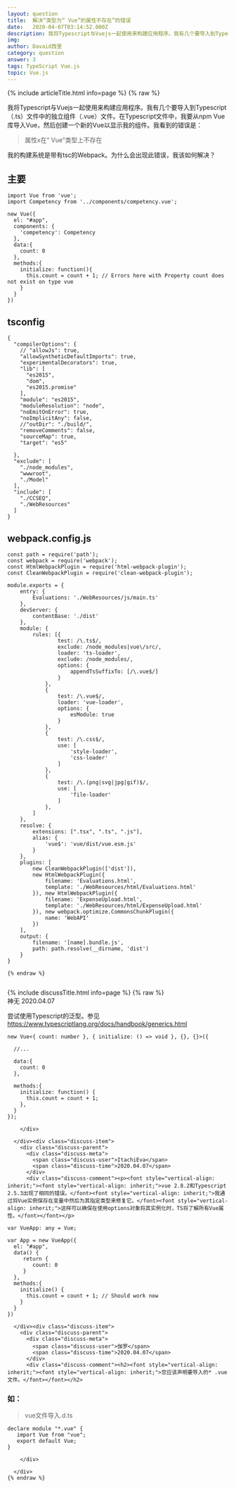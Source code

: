 ```yaml
---
layout: question
title:  解决“类型为“ Vue”的属性不存在”的错误
date:   2020-04-07T03:14:52.000Z
description: 我将Typescript与Vuejs一起使用来构建应用程序。我有几个要导入到Typescript（.ts）文件中的独立组件（.vue）文件。在Typesc...
img: 
author: Davaid西里
category: question
answer: 3
tags: TypeScript Vue.js
topic: Vue.js
---
```

<div class="article-root">
  <div class="article">
    {% include articleTitle.html info=page %}
    {% raw %}
    <div class="article-content"><p><font style="vertical-align: inherit;"><font style="vertical-align: inherit;">我将Typescript与Vuejs一起使用来构建应用程序。</font><font style="vertical-align: inherit;">我有几个要导入到Typescript（.ts）文件中的独立组件（.vue）文件。</font><font style="vertical-align: inherit;">在Typescript文件中，我要从npm Vue库导入Vue，然后创建一个新的Vue以显示我的组件。</font><font style="vertical-align: inherit;">我看到的错误是：</font></font></p>

<blockquote>
  <p><font style="vertical-align: inherit;"><font style="vertical-align: inherit;">属性x在“ Vue”类型上不存在</font></font></p>
</blockquote>

<p><font style="vertical-align: inherit;"><font style="vertical-align: inherit;">我的构建系统是带有tsc的Webpack。</font><font style="vertical-align: inherit;">为什么会出现此错误，我该如何解决？</font></font></p>

<h2><font style="vertical-align: inherit;"><font style="vertical-align: inherit;">主要</font></font></h2>

<pre><code>import Vue from 'vue';<font></font>
import Competency from '../components/competency.vue';<font></font>
<font></font>
new Vue({<font></font>
  el: "#app",<font></font>
  components: {<font></font>
    'competency': Competency<font></font>
  },<font></font>
  data:{<font></font>
    count: 0<font></font>
  },<font></font>
  methods:{<font></font>
    initialize: function(){<font></font>
      this.count = count + 1; // Errors here with Property count does not exist on type vue<font></font>
    }<font></font>
  }<font></font>
})<font></font>
</code></pre>

<h2><font style="vertical-align: inherit;"><font style="vertical-align: inherit;">tsconfig</font></font></h2>

<pre><code>{<font></font>
  "compilerOptions": {<font></font>
    // "allowJs": true,<font></font>
    "allowSyntheticDefaultImports": true,<font></font>
    "experimentalDecorators": true,<font></font>
    "lib": [<font></font>
      "es2015",<font></font>
      "dom",<font></font>
      "es2015.promise"<font></font>
    ],<font></font>
    "module": "es2015",<font></font>
    "moduleResolution": "node",<font></font>
    "noEmitOnError": true,<font></font>
    "noImplicitAny": false,<font></font>
    //"outDir": "./build/",<font></font>
    "removeComments": false,<font></font>
    "sourceMap": true,<font></font>
    "target": "es5"<font></font>
<font></font>
  },<font></font>
  "exclude": [<font></font>
    "./node_modules",<font></font>
    "wwwroot",<font></font>
    "./Model"<font></font>
  ],<font></font>
  "include": [<font></font>
    "./CCSEQ",<font></font>
    "./WebResources"<font></font>
  ]<font></font>
}<font></font>
</code></pre>

<h2><font style="vertical-align: inherit;"><font style="vertical-align: inherit;">webpack.config.js</font></font></h2>

<pre><code>const path = require('path');<font></font>
const webpack = require('webpack');<font></font>
const HtmlWebpackPlugin = require('html-webpack-plugin');<font></font>
const CleanWebpackPlugin = require('clean-webpack-plugin');<font></font>
<font></font>
module.exports = {<font></font>
    entry: {<font></font>
        Evaluations: './WebResources/js/main.ts'<font></font>
    },<font></font>
    devServer: {<font></font>
        contentBase: './dist'<font></font>
    },<font></font>
    module: {<font></font>
        rules: [{<font></font>
                test: /\.ts$/,<font></font>
                exclude: /node_modules|vue\/src/,<font></font>
                loader: 'ts-loader',<font></font>
                exclude: /node_modules/,<font></font>
                options: {<font></font>
                    appendTsSuffixTo: [/\.vue$/]<font></font>
                }<font></font>
            },<font></font>
            {<font></font>
                test: /\.vue$/,<font></font>
                loader: 'vue-loader',<font></font>
                options: {<font></font>
                    esModule: true<font></font>
                }<font></font>
            },<font></font>
            {<font></font>
                test: /\.css$/,<font></font>
                use: [<font></font>
                    'style-loader',<font></font>
                    'css-loader'<font></font>
                ]<font></font>
            },<font></font>
            {<font></font>
                test: /\.(png|svg|jpg|gif)$/,<font></font>
                use: [<font></font>
                    'file-loader'<font></font>
                ]<font></font>
            },<font></font>
        ]<font></font>
    },<font></font>
    resolve: {<font></font>
        extensions: [".tsx", ".ts", ".js"],<font></font>
        alias: {<font></font>
            'vue$': 'vue/dist/vue.esm.js'<font></font>
        }<font></font>
    },<font></font>
    plugins: [<font></font>
        new CleanWebpackPlugin(['dist']),<font></font>
        new HtmlWebpackPlugin({<font></font>
            filename: 'Evaluations.html',<font></font>
            template: './WebResources/html/Evaluations.html'<font></font>
        }), new HtmlWebpackPlugin({<font></font>
            filename: 'ExpenseUpload.html',<font></font>
            template: './WebResources/html/ExpenseUpload.html'<font></font>
        }), new webpack.optimize.CommonsChunkPlugin({<font></font>
            name: 'WebAPI'<font></font>
        })<font></font>
    ],<font></font>
    output: {<font></font>
        filename: '[name].bundle.js',<font></font>
        path: path.resolve(__dirname, 'dist')<font></font>
    }<font></font>
}<font></font>
</code></pre></div>
    {% endraw %}
  </div>
  <p style="height: 0;width:0;overflow: hidden;"> 第4053篇《解决“类型为“ Vue”的属性不存在”的错误》来自Winter(https://github.com/aiyld/aiyld.github.io)的站点</p>
  <div class="discuss-wrapper">
    {% include discussTitle.html info=page %}
    {% raw %}
    <div class="discuss-item">
        <div class="discuss-parent">
          <div class="discuss-meta">
            <span class="discuss-user">神无</span>
            <span class="discuss-time">2020.04.07</span>
          </div>
          <div class="discuss-comment"><p><font style="vertical-align: inherit;"><font style="vertical-align: inherit;">尝试使用Typescript的泛型。</font><font style="vertical-align: inherit;">参见</font></font><a href="https://www.typescriptlang.org/docs/handbook/generics.html" rel="nofollow noreferrer"><font style="vertical-align: inherit;"><font style="vertical-align: inherit;">https://www.typescriptlang.org/docs/handbook/generics.html</font></font></a></p>

<pre class="lang-js prettyprint-override"><code>new Vue&lt;{ count: number }, { initialize: () =&gt; void }, {}, {}&gt;({<font></font>
<font></font>
  //...<font></font>
<font></font>
  data:{<font></font>
    count: 0<font></font>
  },<font></font>
<font></font>
  methods:{<font></font>
    initialize: function() {<font></font>
      this.count = count + 1;<font></font>
    },<font></font>
  }<font></font>
});<font></font>
</code></pre></div>
        </div>
        
      </div><div class="discuss-item">
        <div class="discuss-parent">
          <div class="discuss-meta">
            <span class="discuss-user">ItachiEva</span>
            <span class="discuss-time">2020.04.07</span>
          </div>
          <div class="discuss-comment"><p><font style="vertical-align: inherit;"><font style="vertical-align: inherit;">vue 2.8.2和Typescript 2.5.3出现了相同的错误。</font><font style="vertical-align: inherit;">我通过将Vue实例保存在变量中然后为其指定类型来修复它。</font><font style="vertical-align: inherit;">这样可以确保在使用options对象将其实例化时，TS将了解所有Vue属性。</font></font></p>

<p></p><div class="snippet" data-lang="js" data-hide="false" data-console="true" data-babel="false">
<div class="snippet-code">
<pre class="snippet-code-js lang-js prettyprint-override"><code>var VueApp: any = Vue;<font></font>
<font></font>
var App = new VueApp({<font></font>
  el: "#app",<font></font>
  data() {<font></font>
     return {<font></font>
        count: 0<font></font>
     }<font></font>
  },<font></font>
  methods:{<font></font>
    initialize() {<font></font>
      this.count = count + 1; // Should work now<font></font>
    }<font></font>
  }<font></font>
})</code></pre>
</div>
</div>
<p></p></div>
        </div>
        
      </div><div class="discuss-item">
        <div class="discuss-parent">
          <div class="discuss-meta">
            <span class="discuss-user">伽罗</span>
            <span class="discuss-time">2020.04.07</span>
          </div>
          <div class="discuss-comment"><h2><font style="vertical-align: inherit;"><font style="vertical-align: inherit;">您应该声明要导入的* .vue文件。</font></font></h2>

<h3><font style="vertical-align: inherit;"><font style="vertical-align: inherit;">如：</font></font></h3>

<blockquote>
  <p><font style="vertical-align: inherit;"><font style="vertical-align: inherit;">vue文件导入.d.ts</font></font></p>
</blockquote>

<pre><code>declare module "*.vue" {<font></font>
   import Vue from "vue";<font></font>
   export default Vue;<font></font>
}<font></font>
</code></pre></div>
        </div>
        
      </div>
    {% endraw %}
  </div>
<div>
